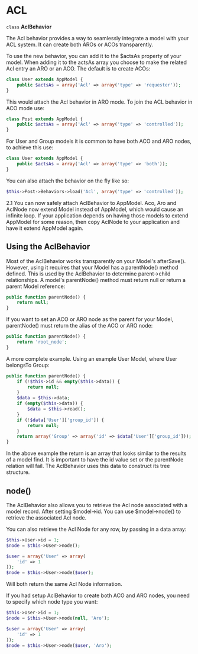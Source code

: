 # ACL

`class` **AclBehavior**

The Acl behavior provides a way to seamlessly integrate a model
with your ACL system. It can create both AROs or ACOs
transparently.

To use the new behavior, you can add it to the \$actsAs property of
your model. When adding it to the actsAs array you choose to make
the related Acl entry an ARO or an ACO. The default is to create
ACOs:

``` php
class User extends AppModel {
    public $actsAs = array('Acl' => array('type' => 'requester'));
}
```

This would attach the Acl behavior in ARO mode. To join the ACL
behavior in ACO mode use:

``` php
class Post extends AppModel {
    public $actsAs = array('Acl' => array('type' => 'controlled'));
}
```

For User and Group models it is common to have both ACO and ARO nodes,
to achieve this use:

``` php
class User extends AppModel {
    public $actsAs = array('Acl' => array('type' => 'both'));
}
```

You can also attach the behavior on the fly like so:

``` php
$this->Post->Behaviors->load('Acl', array('type' => 'controlled'));
```

<div class="versionchanged">

2.1
You can now safely attach AclBehavior to AppModel. Aco, Aro and AclNode
now extend Model instead of AppModel, which would cause an infinite loop.
If your application depends on having those models to extend AppModel for some reason,
then copy AclNode to your application and have it extend AppModel again.

</div>

## Using the AclBehavior

Most of the AclBehavior works transparently on your Model's
afterSave(). However, using it requires that your Model has a
parentNode() method defined. This is used by the AclBehavior to
determine parent-\>child relationships. A model's parentNode()
method must return null or return a parent Model reference:

``` php
public function parentNode() {
    return null;
}
```

If you want to set an ACO or ARO node as the parent for your Model,
parentNode() must return the alias of the ACO or ARO node:

``` php
public function parentNode() {
    return 'root_node';
}
```

A more complete example. Using an example User Model, where User
belongsTo Group:

``` php
public function parentNode() {
    if (!$this->id && empty($this->data)) {
        return null;
    }
    $data = $this->data;
    if (empty($this->data)) {
        $data = $this->read();
    }
    if (!$data['User']['group_id']) {
        return null;
    }
    return array('Group' => array('id' => $data['User']['group_id']));
}
```

In the above example the return is an array that looks similar to
the results of a model find. It is important to have the id value
set or the parentNode relation will fail. The AclBehavior uses this
data to construct its tree structure.

## node()

The AclBehavior also allows you to retrieve the Acl node associated
with a model record. After setting \$model-\>id. You can use
\$model-\>node() to retrieve the associated Acl node.

You can also retrieve the Acl Node for any row, by passing in a
data array:

``` php
$this->User->id = 1;
$node = $this->User->node();

$user = array('User' => array(
    'id' => 1
));
$node = $this->User->node($user);
```

Will both return the same Acl Node information.

If you had setup AclBehavior to create both ACO and ARO nodes, you need to
specify which node type you want:

``` php
$this->User->id = 1;
$node = $this->User->node(null, 'Aro');

$user = array('User' => array(
    'id' => 1
));
$node = $this->User->node($user, 'Aro');
```
